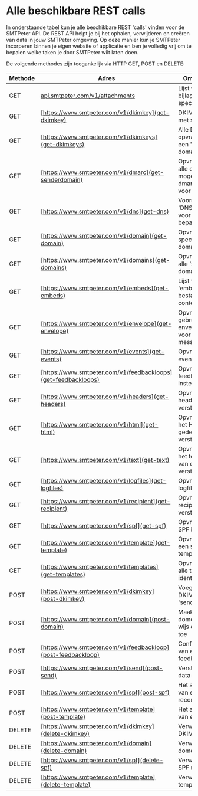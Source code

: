 # Alle beschikbare REST calls

In onderstaande tabel kun je alle beschikbare REST 'calls' vinden voor de 
SMTPeter API. De REST API helpt je bij het ophalen, verwijderen en creëren 
van data in jouw SMTPeter omgeving. Op deze manier kun je SMTPeter incorperen
binnen je eigen website of applicatie en ben je volledig vrij om te bepalen
welke taken je door SMTPeter wilt laten doen. 

De volgende methodes zijn toegankelijk via HTTP GET, POST en DELETE:

| Methode        | Adres                                                                                                    | Omschrijving                                                            |
|--------------- |----------------------------------------------------------------------------------------------------------|-------------------------------------------------------------------------|
| GET            | [api.smtpeter.com/v1/attachments](../RESTmethods/get/get-attachments)                                                 | Lijst van alle bijlages voor specifieke email                       |
| GET            | [https://www.smtpeter.com/v1/dkimkey](get-dkimkey)                                                       | DKIM opvragen met specifiek ID               |
| GET            | [https://www.smtpeter.com/v1/dkimkeys](get-dkimkeys)                                                     | Alle DKIM opvragen voor een 'sender domain'  |
| GET            | [https://www.smtpeter.com/v1/dmarc](get-senderdomain)                                                    | Opvragen van alle datums waar mogelijk een dmarc raport voor is      |
| GET            | [https://www.smtpeter.com/v1/dns](get-dns)                                                               | Voorgestelde 'DNS record' voor een bepaald domein                     |
| GET            | [https://www.smtpeter.com/v1/domain](get-domain)                                                         | Opvragen van specifiek 'sender domain'  |
| GET            | [https://www.smtpeter.com/v1/domains](get-domains)                                                       | Opvragen van alle 'sender domains'         |
| GET            | [https://www.smtpeter.com/v1/embeds](get-embeds)                                                         | Lijst van alle 'embedded' bestanden + content id (cid)                |
| GET            | [https://www.smtpeter.com/v1/envelope](get-envelope)                                                     | Opvragen van gebruikte envelope adres voor specifiek message id    |
| GET            | [https://www.smtpeter.com/v1/events](get-events)                                                         | Opvragen van events           |
| GET            | [https://www.smtpeter.com/v1/feedbackloops](get-feedbackloops)                                           | Opvragen van feedback loop instellingen     |
| GET            | [https://www.smtpeter.com/v1/headers](get-headers)                                                       | Opvragen van headers van een verstuurd bericht                       |
| GET            | [https://www.smtpeter.com/v1/html](get-html)                                                             | Opvragen van het HTML gedeelte van een verstuurd bericht          |
| GET            | [https://www.smtpeter.com/v1/text](get-text)                                                             | Opvragen van het text gedeelte van een verstuurd bericht          |
| GET            | [https://www.smtpeter.com/v1/logfiles](get-logfiles)                                                     | Opvragen van logfilesinformatie                          |
| GET            | [https://www.smtpeter.com/v1/recipient](get-recipient)                                                   | Opvragen van de recipient van een verstuurd bericht                   |
| GET            | [https://www.smtpeter.com/v1/spf](get-spf)                                                               | Opvragen van SPF informatie       |
| GET            | [https://www.smtpeter.com/v1/template](get-template)                                                     | Opvragen van een specifieke template         |
| GET            | [https://www.smtpeter.com/v1/templates](get-templates)                                                   | Opvragen van alle template identifiers      |
| POST           | [https://www.smtpeter.com/v1/dkimkey](post-dkimkey)                                                      | Voeg een nieuwe DKIM toe aan het 'sender domain'                     |
| POST           | [https://www.smtpeter.com/v1/domain](post-domain)                                                        | Maak een nieuw domein aan of wijs een domein toe                      |
| POST           | [https://www.smtpeter.com/v1/feedbackloop](post-feedbackloop)                                            | Configureren van een feedback loop    |
| POST           | [https://www.smtpeter.com/v1/send](post-send)                                                            | Versturen van data naar SMTP             |
| POST           | [https://www.smtpeter.com/v1/spf](post-spf)                                                              | Het aanmaken van een spf record           |
| POST           | [https://www.smtpeter.com/v1/template](post-template)                                                    | Het aanmaken van een template         |
| DELETE         | [https://www.smtpeter.com/v1/dkimkey](delete-dkimkey)                                                    | Verwijder een DKIM sleutel          |
| DELETE         | [https://www.smtpeter.com/v1/domain](delete-domain)                                                      | Verwijder een domein           | 
| DELETE         | [https://www.smtpeter.com/v1/spf](delete-spf)                                                            | Verwijder een SPF record           |
| DELETE         | [https://www.smtpeter.com/v1/template](delete-template)                                                  | Verwijder een template         |